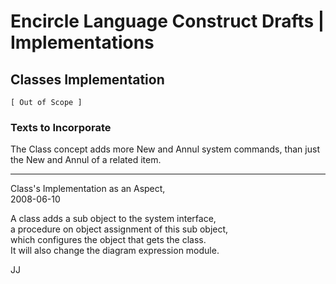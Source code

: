 Encircle Language Construct Drafts | Implementations
====================================================

Classes Implementation
----------------------

`[ Out of Scope ]`

### Texts to Incorporate

The Class concept adds more New and Annul system commands, than just the New and Annul of a related item.

-----

Class's Implementation as an Aspect,  
2008-06-10

A class adds a sub object to the system interface,  
a procedure on object assignment of this sub object,  
which configures the object that gets the class.  
It will also change the diagram expression module.

JJ
